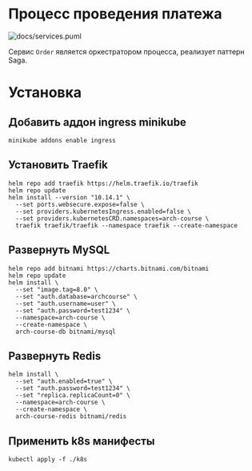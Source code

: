 # Процесс проведения платежа

![docs/services.puml](http://www.plantuml.com/plantuml/proxy?fmt=svg&src=https://raw.githubusercontent.com/klwxsrx/arch-course-project/docs/purchase_process.puml)

Сервис `Order` является оркестратором процесса, реализует паттерн Saga.

# Установка

## Добавить аддон ingress minikube

```shell
minikube addons enable ingress
```

## Установить Traefik

```shell
helm repo add traefik https://helm.traefik.io/traefik
helm repo update
helm install --version "10.14.1" \
  --set ports.websecure.expose=false \
  --set providers.kubernetesIngress.enabled=false \
  --set providers.kubernetesCRD.namespaces=arch-course \
  traefik traefik/traefik --namespace traefik --create-namespace
```

## Развернуть MySQL

```shell
helm repo add bitnami https://charts.bitnami.com/bitnami
helm repo update
helm install \
  --set "image.tag=8.0" \
  --set "auth.database=archcourse" \
  --set "auth.username=user" \
  --set "auth.password=test1234" \
  --namespace=arch-course \
  --create-namespace \
  arch-course-db bitnami/mysql
```

## Развернуть Redis

```shell
helm install \
  --set "auth.enabled=true" \
  --set "auth.password=test1234" \
  --set "replica.replicaCount=0" \
  --namespace=arch-course \
  --create-namespace \
  arch-course-redis bitnami/redis
```

## Применить k8s манифесты

```shell
kubectl apply -f ./k8s
```